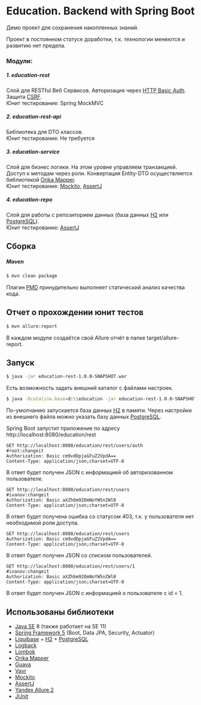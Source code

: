# Education. Backend with Spring Boot

Демо проект для сохранения накопленных знаний.

Проект в постоянном статусе доработки, т.к. технологии меняются и развитию нет предела.

### Модули:
##### 1. education-rest
Слой для RESTful Веб Сервисов. Авторизация через [HTTP Basic Auth]. Защита [CSRF].   
Юнит тестирование: Spring MockMVC
##### 2. education-rest-api
Библиотека для DTO классов.  
Юнит тестирование: Не требуется
##### 3. education-service
Слой для бизнес логики. На этом уровне управляем транзакцией. Доступ к методам через роли. Конвертация Entity-DTO осуществляется библиотекой [Orika Mapper].  
Юнит тестирование: [Mockito], [AssertJ]
##### 4. education-repo
Слой для работы с репозиторием данных (база данных [H2] или [PostgreSQL]).  
Юнит тестирование: [AssertJ]

## Сборка
##### Maven
```bash
$ mvn clean package
```
Плагин [PMD] принудительно выполняет статический анализ качества кода. 

## Отчет о прохождении юнит тестов
```bash
$ mvn allure:report
```
В каждом модуле создаётся свой Allure отчёт в папке target/allure-report.

## Запуск
```bash
$ java -jar education-rest-1.0.0-SNAPSHOT.war
```
Есть возможность задать внешний каталог с файлами настроек.
```bash
$ java -Dcatalina.base=d:\\education -jar education-rest-1.0.0-SNAPSHOT.war
```
По-умолчанию запускается база данных [H2] в памяти. Через настройки из внешнего файла можно указать базу данных [PostgreSQL].

Spring Boot запустит приложение по адресу http://localhost:8080/education/rest
```
GET http://localhost:8080/education/rest/users/auth
#root:changeit
Authorization: Basic cm9vdDpjaGFuZ2VpdA==
Content-Type: application/json;charset=UTF-8
```
В ответ будет получен JSON с информацией об авторизованном пользователе.
```
GET http://localhost:8080/education/rest/users
#ivanov:changeit
Authorization: Basic aXZhbm92OmNoYW5nZWl0
Content-Type: application/json;charset=UTF-8
```
В ответ будет получена ошибка со статусом 403, т.к. у пользователя нет необходимой роли доступа.
```
GET http://localhost:8080/education/rest/users
Authorization: Basic cm9vdDpjaGFuZ2VpdA==
Content-Type: application/json;charset=UTF-8
```
В ответ будет получен JSON со списком пользователей.
```
GET http://localhost:8080/education/rest/users/1
#ivanov:changeit
Authorization: Basic aXZhbm92OmNoYW5nZWl0
Content-Type: application/json;charset=UTF-8
```
В ответ будет получен JSON с информацией о пользователе с id = 1.

## Использованы библиотеки

  - [Java SE](https://www.oracle.com/technetwork/java/javase/overview) 8 (также работает на SE 11)
  - [Spring Framework 5](http://spring.io) (Boot, Data JPA, Security, Actuator)
  - [Liquibase](https://www.liquibase.org) + [H2] + [PostgreSQL]
  - [Logback](https://logback.qos.ch)
  - [Lombok](https://projectlombok.org)
  - [Orika Mapper](https://github.com/orika-mapper/orika)
  - [Guava](https://github.com/google/guava)
  - [Vavr](http://www.vavr.io)
  - [Mockito](https://site.mockito.org)
  - [AssertJ](http://joel-costigliola.github.io/assertj)
  - [Yandex Allure 2](https://github.com/allure-framework/allure2)
  - [JUnit](https://junit.org)

[H2]:http://www.h2database.com
[PostgreSQL]:https://www.postgresql.org
[Orika Mapper]:https://github.com/orika-mapper/orika
[Mockito]:https://site.mockito.org
[AssertJ]:http://joel-costigliola.github.io/assertj
[HTTP Basic Auth]:https://en.wikipedia.org/wiki/Basic_access_authentication
[CSRF]:https://ru.wikipedia.org/wiki/Межсайтовая_подделка_запроса
[PMD]:https://maven.apache.org/plugins/maven-pmd-plugin